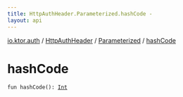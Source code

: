```yaml
---
title: HttpAuthHeader.Parameterized.hashCode - 
layout: api
---
```


<div class='api-docs-breadcrumbs'><a href="../../index.html">io.ktor.auth</a> / <a href="../index.html">HttpAuthHeader</a> / <a href="index.html">Parameterized</a> / <a href="./hash-code.html">hashCode</a></div>

# hashCode

<div class="signature"><code><span class="keyword">fun </span><span class="identifier">hashCode</span><span class="symbol">(</span><span class="symbol">)</span><span class="symbol">: </span><a href="https://kotlinlang.org/api/latest/jvm/stdlib/kotlin/-int/index.html"><span class="identifier">Int</span></a></code></div>
